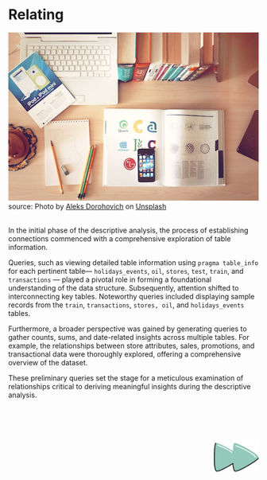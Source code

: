 # Relating

<img src="../../src/images/aleks-dorohovich-nJdwUHmaY8A-unsplash.jpg" style="width: 981px;" /><br> source: Photo by <a href="https://unsplash.com/@doctype?utm_content=creditCopyText&utm_medium=referral&utm_source=unsplash">Aleks Dorohovich</a> on <a href="https://unsplash.com/photos/pencils-and-smartphone-on-top-of-books-nJdwUHmaY8A?utm_content=creditCopyText&utm_medium=referral&utm_source=unsplash">Unsplash</a>
<br>
<br>

In the initial phase of the descriptive analysis, the process of establishing connections commenced with a comprehensive exploration of table information.

Queries, such as viewing detailed table information using `pragma table_info` for each pertinent table— `holidays_events`, `oil`, `stores`, `test`, `train`, and `transactions` — played a pivotal role in forming a foundational understanding of the data structure. Subsequently, attention shifted to interconnecting key tables. Noteworthy queries included displaying sample records from the `train`, `transactions`, `stores, oil`, and `holidays_events` tables.

Furthermore, a broader perspective was gained by generating queries to gather counts, sums, and date-related insights across multiple tables. For example, the relationships between store attributes, sales, promotions, and transactional data were thoroughly explored, offering a comprehensive overview of the dataset. 

These preliminary queries set the stage for a meticulous examination of relationships critical to deriving meaningful insights during the descriptive analysis.
<br>
<br>
<br>
<br>
<br>

<p align="right">
    <a href="../3-Summarize/">
        <img src="../../src/images/rightarrowGif.gif" width="90"/>
    </a>
</p>